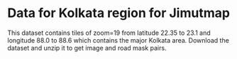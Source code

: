 # Data for Kolkata region for Jimutmap

This dataset contains tiles of zoom=19 from latitude 22.35 to 23.1 and longitude 88.0 to 88.6 which contains the major Kolkata area. Download the dataset and unzip it to get image and road mask pairs.
